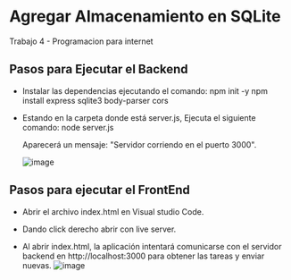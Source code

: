 # Agregar Almacenamiento en SQLite
 Trabajo 4 - Programacion para internet
 
<h2>Pasos para Ejecutar el Backend</h2>

* Instalar las dependencias ejecutando el comando:
  npm init -y 
  npm install express sqlite3 body-parser cors
  
* Estando en la carpeta donde está server.js, Ejecuta el siguiente comando:
  node server.js
  
  Aparecerá un mensaje: "Servidor corriendo en el puerto 3000".

  ![image](https://github.com/user-attachments/assets/e1612fd7-0a60-4630-a8fd-d97d800bdd92)


 <h2>Pasos para ejecutar el FrontEnd</h2>
 
 * Abrir el archivo index.html en Visual studio Code.
   
 * Dando click derecho abrir con live server.
   
 * Al abrir index.html, la aplicación intentará comunicarse con el servidor backend en http://localhost:3000 para obtener las tareas y enviar nuevas.
![image](https://github.com/user-attachments/assets/c7387895-709e-4bb1-8b07-c9ebd7483c91)
